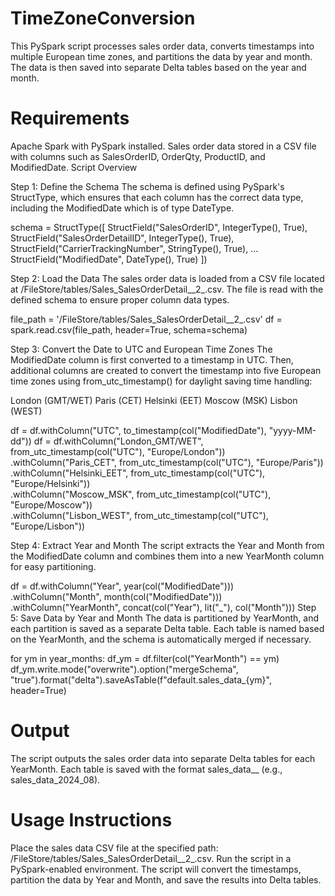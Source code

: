 # TimeZoneConversion
This PySpark script processes sales order data, converts timestamps into multiple European time zones, and partitions the data by year and month. The data is then saved into separate Delta tables based on the year and month.

# Requirements
Apache Spark with PySpark installed.
Sales order data stored in a CSV file with columns such as SalesOrderID, OrderQty, ProductID, and ModifiedDate.
Script Overview

Step 1: Define the Schema
The schema is defined using PySpark's StructType, which ensures that each column has the correct data type, including the ModifiedDate which is of type DateType.

schema = StructType([
    StructField("SalesOrderID", IntegerType(), True),
    StructField("SalesOrderDetailID", IntegerType(), True),
    StructField("CarrierTrackingNumber", StringType(), True),
    ...
    StructField("ModifiedDate", DateType(), True)
])

Step 2: Load the Data
The sales order data is loaded from a CSV file located at /FileStore/tables/Sales_SalesOrderDetail__2_.csv. The file is read with the defined schema to ensure proper column data types.

file_path = '/FileStore/tables/Sales_SalesOrderDetail__2_.csv'
df = spark.read.csv(file_path, header=True, schema=schema)

Step 3: Convert the Date to UTC and European Time Zones
The ModifiedDate column is first converted to a timestamp in UTC. Then, additional columns are created to convert the timestamp into five European time zones using from_utc_timestamp() for daylight saving time handling:

London (GMT/WET)
Paris (CET)
Helsinki (EET)
Moscow (MSK)
Lisbon (WEST)

df = df.withColumn("UTC", to_timestamp(col("ModifiedDate"), "yyyy-MM-dd"))
df = df.withColumn("London_GMT/WET", from_utc_timestamp(col("UTC"), "Europe/London")) \
       .withColumn("Paris_CET", from_utc_timestamp(col("UTC"), "Europe/Paris")) \
       .withColumn("Helsinki_EET", from_utc_timestamp(col("UTC"), "Europe/Helsinki")) \
       .withColumn("Moscow_MSK", from_utc_timestamp(col("UTC"), "Europe/Moscow")) \
       .withColumn("Lisbon_WEST", from_utc_timestamp(col("UTC"), "Europe/Lisbon"))

Step 4: Extract Year and Month
The script extracts the Year and Month from the ModifiedDate column and combines them into a new YearMonth column for easy partitioning.

df = df.withColumn("Year", year(col("ModifiedDate"))) \
       .withColumn("Month", month(col("ModifiedDate"))) \
       .withColumn("YearMonth", concat(col("Year"), lit("_"), col("Month")))
Step 5: Save Data by Year and Month
The data is partitioned by YearMonth, and each partition is saved as a separate Delta table. Each table is named based on the YearMonth, and the schema is automatically merged if necessary.

for ym in year_months:
    df_ym = df.filter(col("YearMonth") == ym)
    df_ym.write.mode("overwrite").option("mergeSchema", "true").format("delta").saveAsTable(f"default.sales_data_{ym}", header=True)

# Output
The script outputs the sales order data into separate Delta tables for each YearMonth. Each table is saved with the format sales_data_<Year>_<Month> (e.g., sales_data_2024_08).

# Usage Instructions
Place the sales data CSV file at the specified path: /FileStore/tables/Sales_SalesOrderDetail__2_.csv.
Run the script in a PySpark-enabled environment.
The script will convert the timestamps, partition the data by Year and Month, and save the results into Delta tables.
